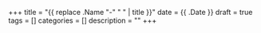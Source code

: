 +++
title = "{{ replace .Name "-" " " | title }}"
date = {{ .Date }}
draft = true
tags = []
categories = []
description = ""
+++
